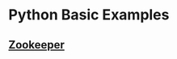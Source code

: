 # Python Basic Examples

## [Zookeeper](https://github.com/asklokesh/pylearn-basics/blob/master/zookeeper.py)
